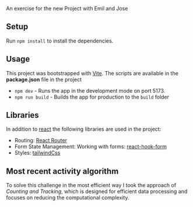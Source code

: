 An exercise for the new Project with Emil and Jose
## Setup

Run `npm install` to install the dependencies.

## Usage

This project was bootstrapped with [Vite](https://vitejs.dev/).
The scripts are available in the **package.json** file in the project

- `npm dev` - Runs the app in the development mode on port 5173.
- `npm run build` - Builds the app for production to the `build` folder

## Libraries

In addition to [react](https://react.dev/) the following libraries are used in the project:

- Routing: [React Router](https://reactrouter.com/en/main)
- Form State Management: Working with forms: [react-hook-form](https://www.react-hook-form.com/)
- Styles: [tailwindCss](https://tailwindcss.com/)

## Most recent activity algorithm

To solve this challenge in the most efficient way I took the approach of *Counting and Tracking*, which is designed for efficient data processing and focuses on reducing the computational complexity.
